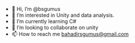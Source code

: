 - 👋 Hi, I’m @bsgumus
- 👀 I’m interested in Unity and data analysis.
- 🌱 I’m currently learning C#
- 💞️ I’m looking to collaborate on unity
- 📫 How to reach me bahadirsgumus@gmail.com

<!---
bsgumus/bsgumus is a ✨ special ✨ repository because its `README.md` (this file) appears on your GitHub profile.
You can click the Preview link to take a look at your changes.
--->
